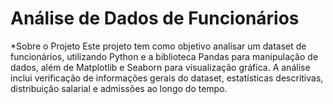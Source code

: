 # Análise de Dados de Funcionários
*Sobre o Projeto
Este projeto tem como objetivo analisar um dataset de funcionários, utilizando Python e a biblioteca Pandas para manipulação de dados, além de Matplotlib e Seaborn para visualização gráfica. A análise inclui verificação de informações gerais do dataset, estatísticas descritivas, distribuição salarial e admissões ao longo do tempo.
